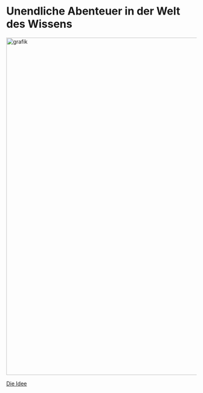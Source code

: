 # Unendliche Abenteuer in der Welt des Wissens

<img width="1265" height="890" alt="grafik" src="https://github.com/user-attachments/assets/219844c5-e130-46ff-b187-60e9bc7b1c6a" />

[Die Idee]()
